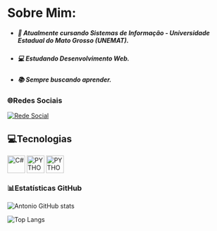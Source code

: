 # Sobre Mim: 

<div>
<ul>
    <li><h5>🔭 Atualmente cursando Sistemas de Informação - Universidade Estadual do Mato Grosso (UNEMAT).</h5></li>
    <li><h5>💻 Estudando Desenvolvimento Web.</h5></li>
    <li><h5>📚 Sempre buscando aprender.</h5></li>
</ul>
</div>

### 🌐Redes Sociais
[![Rede Social](https://img.shields.io/badge/Instagram-E4405F?style=for-the-badge&logo=instagram&logoColor=white)](https://www.instagram.com/antonio.jr_mrts?igsh=cDk4eTlydHYwdm5k)

## 💻Tecnologias

<div style="display: inline_block">
    <img align = "center" alt = "C#" src = "https://www.netgen.co.za/wp-content/uploads/2022/03/C-image-for-Netgen-1024x1024.png"/ width = "40">
    <img align = "center" alt = "PYTHON" src = "https://upload.wikimedia.org/wikipedia/commons/thumb/c/c3/Python-logo-notext.svg/1200px-Python-logo-notext.svg.png" width = "40"/>
    <img align = "center" alt = "PYTHON" src = "https://upload.wikimedia.org/wikipedia/commons/thumb/9/99/Unofficial_JavaScript_logo_2.svg/1200px-Unofficial_JavaScript_logo_2.svg.png" width = "40"/>
</div>

### 📊Estatísticas GitHub

![Antonio GitHub stats](https://github-readme-stats.vercel.app/api?username=AntonioMrts&show_icons=true&theme=dracula)

![Top Langs](https://github-readme-stats.vercel.app/api/top-langs/?username=AntonioMrts&layout=compact&theme=dracula)
